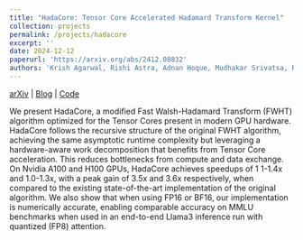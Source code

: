 ```yaml
---
title: "HadaCore: Tensor Core Accelerated Hadamard Transform Kernel"
collection: projects
permalink: /projects/hadacore
excerpt: ''
date: 2024-12-12
paperurl: 'https://arxiv.org/abs/2412.08832'
authors: 'Krish Agarwal, Rishi Astra, Adnan Hoque, Mudhakar Srivatsa, Raghu Ganti, Less Wright, Sijia Chen'
---
```


[arXiv](https://arxiv.org/abs/2412.08832) | 
[Blog](https://pytorch.org/blog/hadacore/) |
[Code](https://github.com/pytorch-labs/applied-ai/tree/main/kernels/cuda/inference/hadamard_transform)

We present HadaCore, a modified Fast Walsh-Hadamard Transform (FWHT) algorithm optimized for the Tensor Cores present in modern GPU hardware. HadaCore follows the recursive structure of the original FWHT algorithm, achieving the same asymptotic runtime complexity but leveraging a hardware-aware work decomposition that benefits from Tensor Core acceleration. This reduces bottlenecks from compute and data exchange. On Nvidia A100 and H100 GPUs, HadaCore achieves speedups of 1 1-1.4x and 1.0-1.3x, with a peak gain of 3.5x and 3.6x respectively, when compared to the existing state-of-the-art implementation of the original algorithm. We also show that when using FP16 or BF16, our implementation is numerically accurate, enabling comparable accuracy on MMLU benchmarks when used in an end-to-end Llama3 inference run with quantized (FP8) attention.